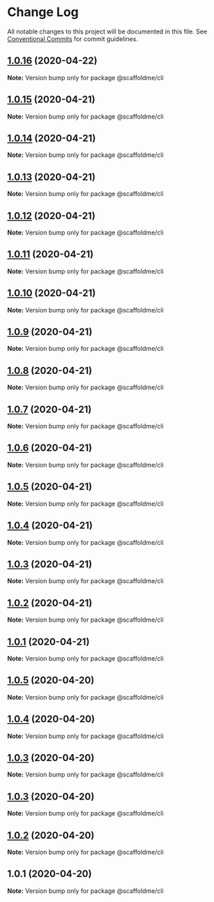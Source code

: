 # Change Log

All notable changes to this project will be documented in this file.
See [Conventional Commits](https://conventionalcommits.org) for commit guidelines.

## [1.0.16](https://github.com/scaffoldme/scaffoldme-cli/compare/@scaffoldme/cli@1.0.15...@scaffoldme/cli@1.0.16) (2020-04-22)

**Note:** Version bump only for package @scaffoldme/cli





## [1.0.15](https://github.com/scaffoldme/scaffoldme-cli/compare/@scaffoldme/cli@1.0.14...@scaffoldme/cli@1.0.15) (2020-04-21)

**Note:** Version bump only for package @scaffoldme/cli





## [1.0.14](https://github.com/scaffoldme/scaffoldme-cli/compare/@scaffoldme/cli@1.0.13...@scaffoldme/cli@1.0.14) (2020-04-21)

**Note:** Version bump only for package @scaffoldme/cli





## [1.0.13](https://github.com/scaffoldme/scaffoldme-cli/compare/@scaffoldme/cli@1.0.12...@scaffoldme/cli@1.0.13) (2020-04-21)

**Note:** Version bump only for package @scaffoldme/cli





## [1.0.12](https://github.com/scaffoldme/scaffoldme-cli/compare/@scaffoldme/cli@1.0.11...@scaffoldme/cli@1.0.12) (2020-04-21)

**Note:** Version bump only for package @scaffoldme/cli





## [1.0.11](https://github.com/scaffoldme/scaffoldme-cli/compare/@scaffoldme/cli@1.0.10...@scaffoldme/cli@1.0.11) (2020-04-21)

**Note:** Version bump only for package @scaffoldme/cli





## [1.0.10](https://github.com/scaffoldme/scaffoldme-cli/compare/@scaffoldme/cli@1.0.9...@scaffoldme/cli@1.0.10) (2020-04-21)

**Note:** Version bump only for package @scaffoldme/cli





## [1.0.9](https://github.com/scaffoldme/scaffoldme-cli/compare/@scaffoldme/cli@1.0.8...@scaffoldme/cli@1.0.9) (2020-04-21)

**Note:** Version bump only for package @scaffoldme/cli





## [1.0.8](https://github.com/scaffoldme/scaffoldme-cli/compare/@scaffoldme/cli@1.0.7...@scaffoldme/cli@1.0.8) (2020-04-21)

**Note:** Version bump only for package @scaffoldme/cli





## [1.0.7](https://github.com/scaffoldme/scaffoldme-cli/compare/@scaffoldme/cli@1.0.6...@scaffoldme/cli@1.0.7) (2020-04-21)

**Note:** Version bump only for package @scaffoldme/cli





## [1.0.6](https://github.com/scaffoldme/scaffoldme-cli/compare/@scaffoldme/cli@1.0.5...@scaffoldme/cli@1.0.6) (2020-04-21)

**Note:** Version bump only for package @scaffoldme/cli





## [1.0.5](https://github.com/scaffoldme/scaffoldme-cli/compare/@scaffoldme/cli@1.0.5...@scaffoldme/cli@1.0.5) (2020-04-21)

**Note:** Version bump only for package @scaffoldme/cli





## [1.0.4](https://github.com/scaffoldme/scaffoldme-cli/compare/@scaffoldme/cli@1.0.5...@scaffoldme/cli@1.0.4) (2020-04-21)

**Note:** Version bump only for package @scaffoldme/cli





## [1.0.3](https://github.com/scaffoldme/scaffoldme-cli/compare/@scaffoldme/cli@1.0.5...@scaffoldme/cli@1.0.3) (2020-04-21)

**Note:** Version bump only for package @scaffoldme/cli





## [1.0.2](https://github.com/scaffoldme/scaffoldme-cli/compare/@scaffoldme/cli@1.0.5...@scaffoldme/cli@1.0.2) (2020-04-21)

**Note:** Version bump only for package @scaffoldme/cli





## [1.0.1](https://github.com/scaffoldme/scaffoldme-cli/compare/@scaffoldme/cli@1.0.5...@scaffoldme/cli@1.0.1) (2020-04-21)

**Note:** Version bump only for package @scaffoldme/cli





## [1.0.5](https://github.com/scaffoldme/scaffoldme-cli/compare/@scaffoldme/cli@1.0.4...@scaffoldme/cli@1.0.5) (2020-04-20)

**Note:** Version bump only for package @scaffoldme/cli





## [1.0.4](https://github.com/scaffoldme/scaffoldme-cli/compare/@scaffoldme/cli@1.0.3...@scaffoldme/cli@1.0.4) (2020-04-20)

**Note:** Version bump only for package @scaffoldme/cli





## [1.0.3](https://github.com/scaffoldme/scaffoldme-cli/compare/@scaffoldme/cli@1.0.3...@scaffoldme/cli@1.0.3) (2020-04-20)

**Note:** Version bump only for package @scaffoldme/cli





## [1.0.3](https://github.com/scaffoldme/scaffoldme-cli/compare/@scaffoldme/cli@1.0.2...@scaffoldme/cli@1.0.3) (2020-04-20)

**Note:** Version bump only for package @scaffoldme/cli





## [1.0.2](https://github.com/scaffoldme/scaffoldme-cli/compare/@scaffoldme/cli@1.0.1...@scaffoldme/cli@1.0.2) (2020-04-20)

**Note:** Version bump only for package @scaffoldme/cli





## 1.0.1 (2020-04-20)

**Note:** Version bump only for package @scaffoldme/cli

